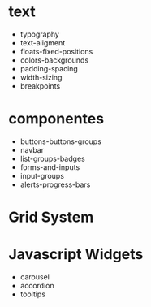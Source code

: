 # text
- typography
- text-aligment
- floats-fixed-positions
- colors-backgrounds
- padding-spacing
- width-sizing
- breakpoints

# componentes
- buttons-buttons-groups
- navbar
- list-groups-badges
- forms-and-inputs
- input-groups
- alerts-progress-bars

# Grid System

# Javascript Widgets
- carousel
- accordion
- tooltips
